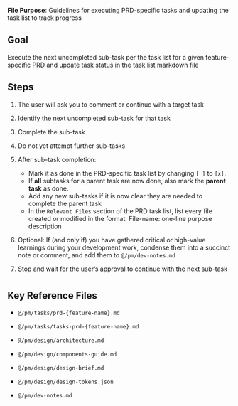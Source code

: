 **File Purpose**: Guidelines for executing PRD-specific tasks and updating the task list to track progress

## Goal

Execute the next uncompleted sub-task per the task list for a given feature-specific PRD and update task status in the task list markdown file

## Steps

1. The user will ask you to comment or continue with a target task

2. Identify the next uncompleted sub-task for that task

3. Complete the sub-task

4. Do not yet attempt further sub-tasks

5. After sub-task completion:
   
    - Mark it as done in the PRD-specific task list by changing `[ ]` to `[x]`.
    - If **all** subtasks for a parent task are now done, also mark the **parent task** as done.
    - Add any new sub-tasks if it is now clear they are needed to complete the parent task
    - In the `Relevant Files` section of the PRD task list, list every file created or modified in the format: File-name: one-line purpose description

6. Optional: If (and only if) you have gathered critical or high-value learnings during your development work, condense them into a succinct note or comment, and add them to `@/pm/dev-notes.md`

7. Stop and wait for the user’s approval to continue with the next sub-task

# 

## Key Reference Files

- `@/pm/tasks/prd-{feature-name}.md`

- `@/pm/tasks/tasks-prd-{feature-name}.md`

- `@/pm/design/architecture.md`

- `@/pm/design/components-guide.md `

- `@/pm/design/design-brief.md `

- `@/pm/design/design-tokens.json`

- `@/pm/dev-notes.md`
